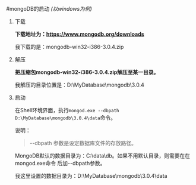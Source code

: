 #mongoDB的启动
*(以windows为例)*

1. 下载

	**下载地址为：https://www.mongodb.org/downloads**

	我下载的是：mongodb-win32-i386-3.0.4.zip

2. 解压

	**把压缩包mongodb-win32-i386-3.0.4.zip解压至某一目录。**

	我解压的目录位置是：D:\MyDatabase\mongodb\3.0.4

3. 启动

	在Shell环境界面，执行`mongod.exe --dbpath D:\MyDatabase\mongodb\3.0.4\data`命令。

	说明：
	>--dbpath 参数是设定数据库文件的存放路径。

	MongoDB默认的数据目录为：C:\data\db。如果不用默认目录，则需要在在mongod.exe命令
	后加--dbpath参数。

	我这里设置的数据目录为：D:\MyDatabase\mongodb\3.0.4\data